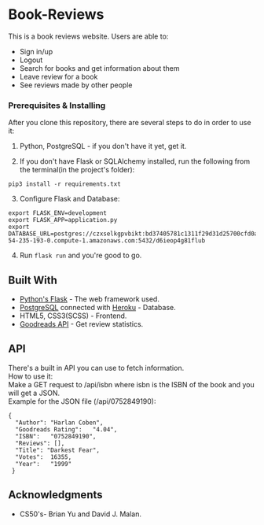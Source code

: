 # Book-Reviews

This is a book reviews website.
Users are able to:
* Sign in/up
* Logout
* Search for books and get information about them
* Leave review for a book
* See reviews made by other people  




### Prerequisites & Installing

After you clone this repository, there are several steps to do in order to use it:

1. Python, PostgreSQL - if you don't have it yet, get it.

2. If you don't have Flask or SQLAlchemy installed, run the following from the terminal(in the project's folder):
```
pip3 install -r requirements.txt
```
  
3. Configure Flask and Database:
```
export FLASK_ENV=development
export FLASK_APP=application.py
export DATABASE_URL=postgres://czxselkgpvbikt:bd37405781c1311f29d31d25700cfd0ab4de7d938846a88624ed328711468cd8@ec2-54-235-193-0.compute-1.amazonaws.com:5432/d6ieop4g81flub
```
4. Run ``` flask run ``` and you're good to go.  




## Built With

* [Python's Flask](https://github.com/pallets/flask/) - The web framework used.
* [PostgreSQL](https://www.postgresql.org/) connected with [Heroku](http://heroku.com/) - Database.
* HTML5, CSS3(SCSS) - Frontend.
* [Goodreads API](https://www.goodreads.com/api/) - Get review statistics.  




## API
There's a built in API you can use to fetch information.  
How to use it:  
Make a GET request to /api/isbn where isbn is the ISBN of the book and you will get a JSON.  
Example for the JSON file (/api/0752849190):
```
{
  "Author":	"Harlan Coben",
  "Goodreads Rating":	"4.04",
  "ISBN":	"0752849190",
  "Reviews": [],
  "Title": "Darkest Fear",
  "Votes":	16355,
  "Year":	"1999"
 }
```
  
  
 ## Acknowledgments
 * CS50's- Brian Yu and David J. Malan.
